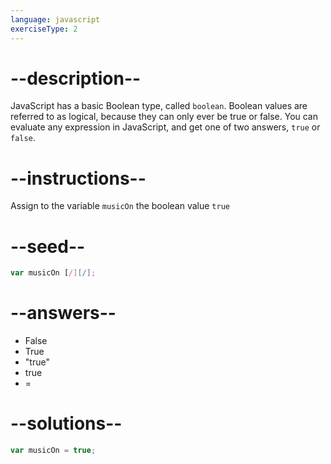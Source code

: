 ```yaml
---
language: javascript
exerciseType: 2
---
```


# --description--

JavaScript has a basic Boolean type, called `boolean`.
Boolean values are referred to as logical, because they can only ever be true or false.
You can evaluate any expression in JavaScript, and get one of two answers, `true` or `false`.

# --instructions--

Assign to the variable `musicOn` the boolean value `true`

# --seed--

```javascript
var musicOn [/][/];
```

# --answers--

- False
- True
- "true"
- true
- = 

# --solutions--

```javascript
var musicOn = true;
```
